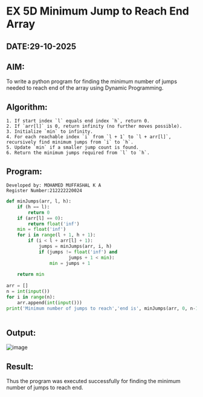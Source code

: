 # EX 5D Minimum Jump to Reach End Array
## DATE:29-10-2025
## AIM:
To write a python program for finding the minimum number of jumps needed to reach end of the array using Dynamic Programming.

## Algorithm:
```
1. If start index `l` equals end index `h`, return 0.
2. If `arr[l]` is 0, return infinity (no further moves possible).
3. Initialize `min` to infinity.
4. For each reachable index `i` from `l + 1` to `l + arr[l]`, recursively find minimum jumps from `i` to `h`.
5. Update `min` if a smaller jump count is found.
6. Return the minimum jumps required from `l` to `h`.
```

## Program:
```
Developed by: MOHAMED MUFFASHAL K A
Register Number:212222220024
```
```py
def minJumps(arr, l, h):
    if (h == l):
        return 0
    if (arr[l] == 0):
        return float('inf')
    min = float('inf')
    for i in range(l + 1, h + 1):
        if (i < l + arr[l] + 1):
            jumps = minJumps(arr, i, h)
            if (jumps != float('inf') and
                       jumps + 1 < min):
                min = jumps + 1
 
    return min
    
arr = []
n = int(input()) 
for i in range(n):
    arr.append(int(input()))
print('Minimum number of jumps to reach','end is', minJumps(arr, 0, n-1))
 
```

## Output:
![image](https://github.com/user-attachments/assets/e30c1926-40da-456e-a088-9a0e5fc71b2f)


## Result:
Thus the program was executed successfully for finding the minimum number of jumps to reach end.
